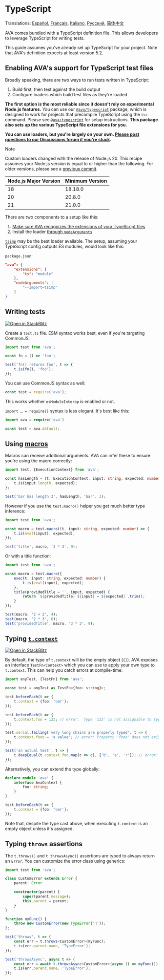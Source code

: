 # TypeScript

Translations: [Español](https://github.com/avajs/ava-docs/blob/main/es_ES/docs/recipes/typescript.md), [Français](https://github.com/avajs/ava-docs/blob/main/fr_FR/docs/recipes/typescript.md), [Italiano](https://github.com/avajs/ava-docs/blob/main/it_IT/docs/recipes/typescript.md), [Русский](https://github.com/avajs/ava-docs/blob/main/ru_RU/docs/recipes/typescript.md), [简体中文](https://github.com/avajs/ava-docs/blob/main/zh_CN/docs/recipes/typescript.md)

AVA comes bundled with a TypeScript definition file. This allows developers to leverage TypeScript for writing tests.

This guide assumes you've already set up TypeScript for your project. Note that AVA's definition expects at least version 5.2.

## Enabling AVA's support for TypeScript test files

Broadly speaking, there are two ways to run tests written in TypeScript:

1. Build first, then test against the build output
2. Configure loaders which build test files as they're loaded

**The first option is the most reliable since it doesn't rely on experimental Node.js features.** You can use our [`@ava/typescript`] package, which is designed to work for projects that precompile TypeScript using the `tsc` command. Please see [`@ava/typescript`] for setup instructions. **This package also sets up the various TypeScript file extensions for you.**

**You can use loaders, but you're largely on your own. [Please post questions to our Discussions forum if you're stuck](https://github.com/avajs/ava/discussions/categories/q-a).**

> [!NOTE]
> Custom loaders changed with the release of Node.js 20. This recipe assumes your Node.js version is equal to or higher than the following. For older versions, please see a [previous commit](https://github.com/avajs/ava/blob/aae39b20ba3ef80e5bedb1e5882432a3cd7c44eb/docs/recipes/typescript.md).
>
> | Node.js Major Version | Minimum Version |
> | --------------------- | --------------- |
> |                    18 | 18.18.0         |
> |                    20 | 20.8.0          |
> |                    21 | 21.0.0          |

There are two components to a setup like this:

1. [Make sure AVA recognizes the extensions of your TypeScript files](../06-configuration.md#configuring-module-formats)
2. Install the loader [through `nodeArguments`](../06-configuration.md#node-arguments)

[`tsimp`](https://github.com/tapjs/tsimp) may be the best loader available. The setup, assuming your TypeScript config outputs ES modules, would look like this:

`package.json`:

```json
"ava": {
	"extensions": {
		"ts": "module"
	},
	"nodeArguments": [
		"--import=tsimp"
	]
}
```

## Writing tests

[![Open in StackBlitz](https://developer.stackblitz.com/img/open_in_stackblitz.svg)](https://stackblitz.com/github/avajs/ava/tree/main/examples/typescript-basic?file=source%2Ftest.ts&terminal=test&view=editor)

Create a `test.ts` file. ESM syntax works best, even if you're targeting CommonJS.

```ts
import test from 'ava';

const fn = () => 'foo';

test('fn() returns foo', t => {
	t.is(fn(), 'foo');
});
```

You can use CommonJS syntax as well:

```ts
const test = require('ava');
```

This works whether `esModuleInterop` is enabled or not.

`import … = require()` syntax is less elegant. It's best like this:

```ts
import ava = require('ava')

const test = ava.default;
```

## Using [macros](../01-writing-tests.md#reusing-test-logic-through-macros)

Macros can receive additional arguments. AVA can infer these to ensure you're using the macro correctly:

```ts
import test, {ExecutionContext} from 'ava';

const hasLength = (t: ExecutionContext, input: string, expected: number) => {
	t.is(input.length, expected);
};

test('bar has length 3', hasLength, 'bar', 3);
```

However if you use the `test.macro()` helper you get much better type inference:

```ts
import test from 'ava';

const macro = test.macro((t, input: string, expected: number) => {
	t.is(eval(input), expected);
});

test('title', macro, '3 * 3', 9);
```

Or with a title function:

```ts
import test from 'ava';

const macro = test.macro({
	exec(t, input: string, expected: number) {
		t.is(eval(input), expected);
	},
	title(providedTitle = '', input, expected) {
		return `${providedTitle} ${input} = ${expected}`.trim();
	}
});

test(macro, '2 + 2', 4);
test(macro, '2 * 3', 6);
test('providedTitle', macro, '3 * 3', 9);
```

## Typing [`t.context`](../01-writing-tests.md#test-context)

[![Open in StackBlitz](https://developer.stackblitz.com/img/open_in_stackblitz.svg)](https://stackblitz.com/github/avajs/ava/tree/main/examples/typescript-context?file=source%2Ftest.ts&terminal=test&view=editor)

By default, the type of `t.context` will be the empty object (`{}`). AVA exposes an interface `TestFn<Context>` which you can use to apply your own type to `t.context`. This can help you catch errors at compile-time:

```ts
import anyTest, {TestFn} from 'ava';

const test = anyTest as TestFn<{foo: string}>;

test.beforeEach(t => {
	t.context = {foo: 'bar'};
});

test.beforeEach(t => {
	t.context.foo = 123; // error:  Type '123' is not assignable to type 'string'
});

test.serial.failing('very long chains are properly typed', t => {
	t.context.fooo = 'a value'; // error: Property 'fooo' does not exist on type ''
});

test('an actual test', t => {
	t.deepEqual(t.context.foo.map(c => c), ['b', 'a', 'r']); // error: Property 'map' does not exist on type 'string'
});
```

Alternatively, you can extend the type globally:

```ts
declare module 'ava' {
    interface AvaContext {
        foo: string;
    }
}

test.beforeEach(t => {
	t.context = {foo: 'bar'};
});
```

Note that, despite the type cast above, when executing `t.context` is an empty object unless it's assigned.

## Typing `throws` assertions

The `t.throws()` and `t.throwsAsync()` assertions are typed to always return an `Error`. You can customize the error class using generics:

```ts
import test from 'ava';

class CustomError extends Error {
	parent: Error

	constructor(parent) {
		super(parent.message);
		this.parent = parent;
	}
}

function myFunc() {
	throw new CustomError(new TypeError('🙈'));
};

test('throws', t => {
	const err = t.throws<CustomError>(myFunc);
	t.is(err.parent.name, 'TypeError');
});

test('throwsAsync', async t => {
	const err = await t.throwsAsync<CustomError>(async () => myFunc());
	t.is(err.parent.name, 'TypeError');
});
```

[`@ava/typescript`]: https://github.com/avajs/typescript
